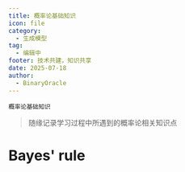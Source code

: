 ```yaml
---
title: 概率论基础知识
icon: file
category:
  - 生成模型
tag:
  - 编辑中
footer: 技术共建，知识共享
date: 2025-07-18
author:
  - BinaryOracle
---
```


`概率论基础知识` 

<!-- more -->

> 随缘记录学习过程中所遇到的概率论相关知识点

# Bayes' rule

